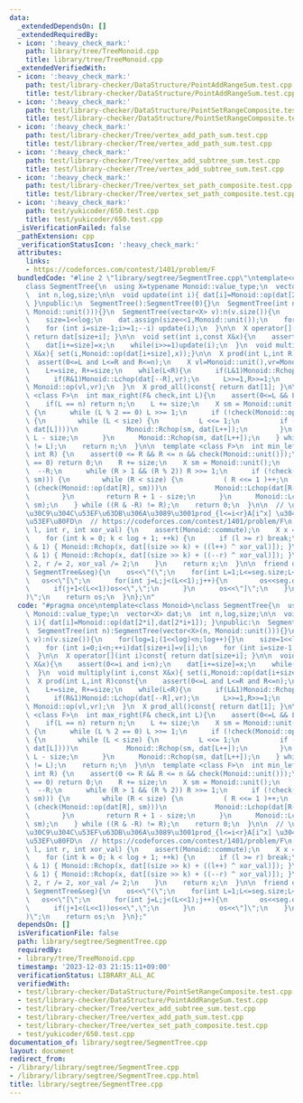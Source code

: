 ```yaml
---
data:
  _extendedDependsOn: []
  _extendedRequiredBy:
  - icon: ':heavy_check_mark:'
    path: library/tree/TreeMonoid.cpp
    title: library/tree/TreeMonoid.cpp
  _extendedVerifiedWith:
  - icon: ':heavy_check_mark:'
    path: test/library-checker/DataStructure/PointAddRangeSum.test.cpp
    title: test/library-checker/DataStructure/PointAddRangeSum.test.cpp
  - icon: ':heavy_check_mark:'
    path: test/library-checker/DataStructure/PointSetRangeComposite.test.cpp
    title: test/library-checker/DataStructure/PointSetRangeComposite.test.cpp
  - icon: ':heavy_check_mark:'
    path: test/library-checker/Tree/vertex_add_path_sum.test.cpp
    title: test/library-checker/Tree/vertex_add_path_sum.test.cpp
  - icon: ':heavy_check_mark:'
    path: test/library-checker/Tree/vertex_add_subtree_sum.test.cpp
    title: test/library-checker/Tree/vertex_add_subtree_sum.test.cpp
  - icon: ':heavy_check_mark:'
    path: test/library-checker/Tree/vertex_set_path_composite.test.cpp
    title: test/library-checker/Tree/vertex_set_path_composite.test.cpp
  - icon: ':heavy_check_mark:'
    path: test/yukicoder/650.test.cpp
    title: test/yukicoder/650.test.cpp
  _isVerificationFailed: false
  _pathExtension: cpp
  _verificationStatusIcon: ':heavy_check_mark:'
  attributes:
    links:
    - https://codeforces.com/contest/1401/problem/F
  bundledCode: "#line 2 \"library/segtree/SegmentTree.cpp\"\ntemplate<class Monoid>\n\
    class SegmentTree{\n  using X=typename Monoid::value_type;\n  vector<X> dat;\n\
    \  int n,log,size;\n\n  void update(int i){ dat[i]=Monoid::op(dat[2*i],dat[2*i+1]);\
    \ }\npublic:\n  SegmentTree():SegmentTree(0){}\n  SegmentTree(int n):SegmentTree(vector<X>(n,\
    \ Monoid::unit())){}\n  SegmentTree(vector<X> v):n(v.size()){\n    for(log=1;(1<<log)<n;log++){}\n\
    \    size=1<<log;\n    dat.assign(size<<1,Monoid::unit());\n    for (int i=0;i<n;++i)dat[size+i]=v[i];\n\
    \    for (int i=size-1;i>=1;--i) update(i);\n  }\n\n  X operator[](int i)const{\
    \ return dat[size+i]; }\n\n  void set(int i,const X&x){\n    assert(0<=i and i<n);\n\
    \    dat[i+=size]=x;\n    while(i>>=1)update(i);\n  }\n  void multiply(int i,const\
    \ X&x){ set(i,Monoid::op(dat[i+size],x));}\n\n  X prod(int L,int R)const{\n  \
    \  assert(0<=L and L<=R and R<=n);\n    X vl=Monoid::unit(),vr=Monoid::unit();\n\
    \    L+=size, R+=size;\n    while(L<R){\n      if(L&1)Monoid::Rchop(vl,dat[L++]);\n\
    \      if(R&1)Monoid::Lchop(dat[--R],vr);\n      L>>=1,R>>=1;\n    }\n    return\
    \ Monoid::op(vl,vr);\n  }\n  X prod_all()const{ return dat[1]; }\n\n  template\
    \ <class F>\n  int max_right(F& check,int L){\n    assert(0<=L && L<=n && check(Monoid::unit()));\n\
    \    if(L == n) return n;\n    L += size;\n    X sm = Monoid::unit();\n    do\
    \ {\n      while (L % 2 == 0) L >>= 1;\n      if (!check(Monoid::op(sm, dat[L])))\
    \ {\n        while (L < size) {\n          L <<= 1;\n          if (check(Monoid::op(sm,\
    \ dat[L])))\n            Monoid::Rchop(sm, dat[L++]);\n        }\n        return\
    \ L - size;\n      }\n      Monoid::Rchop(sm, dat[L++]);\n    } while ((L & -L)\
    \ != L);\n    return n;\n  }\n\n  template <class F>\n  int min_left(F& check,\
    \ int R) {\n    assert(0 <= R && R <= n && check(Monoid::unit()));\n    if (R\
    \ == 0) return 0;\n    R += size;\n    X sm = Monoid::unit();\n    do {\n    \
    \  --R;\n      while (R > 1 && (R % 2)) R >>= 1;\n      if (!check(Monoid::op(dat[R],\
    \ sm))) {\n        while (R < size) {\n          ( R <<= 1 )++;\n          if\
    \ (check(Monoid::op(dat[R], sm)))\n            Monoid::Lchop(dat[R--], sm);\n\
    \        }\n        return R + 1 - size;\n      }\n      Monoid::Lchop(dat[R],\
    \ sm);\n    } while ((R & -R) != R);\n    return 0;\n  }\n\n  // \u30E2\u30CE\u30A4\
    \u30C9\u304C\u53EF\u63DB\u306A\u3089\u3001prod_{l<=i<r}A[i^x] \u304C\u8A08\u7B97\
    \u53EF\u80FD\n  // https://codeforces.com/contest/1401/problem/F\n  X Xor_prod(int\
    \ l, int r, int xor_val) {\n    assert(Monoid::commute);\n    X x = Monoid::unit();\n\
    \    for (int k = 0; k < log + 1; ++k) {\n      if (l >= r) break;\n      if (l\
    \ & 1) { Monoid::Rchop(x, dat[(size >> k) + ((l++) ^ xor_val)]); }\n      if (r\
    \ & 1) { Monoid::Rchop(x, dat[(size >> k) + ((--r) ^ xor_val)]); }\n      l /=\
    \ 2, r /= 2, xor_val /= 2;\n    }\n    return x;\n  }\n\n  friend ostream& operator<<(ostream&os,const\
    \ SegmentTree&seg){\n    os<<\"(\";\n    for(int L=1;L<=seg.size;L<<=1){\n   \
    \   os<<\"[\";\n      for(int j=L;j<(L<<1);j++){\n        os<<seg.dat[j];\n  \
    \      if(j+1<(L<<1))os<<\",\";\n      }\n      os<<\"]\";\n    }\n    os<<\"\
    )\";\n    return os;\n  }\n};\n"
  code: "#pragma once\ntemplate<class Monoid>\nclass SegmentTree{\n  using X=typename\
    \ Monoid::value_type;\n  vector<X> dat;\n  int n,log,size;\n\n  void update(int\
    \ i){ dat[i]=Monoid::op(dat[2*i],dat[2*i+1]); }\npublic:\n  SegmentTree():SegmentTree(0){}\n\
    \  SegmentTree(int n):SegmentTree(vector<X>(n, Monoid::unit())){}\n  SegmentTree(vector<X>\
    \ v):n(v.size()){\n    for(log=1;(1<<log)<n;log++){}\n    size=1<<log;\n    dat.assign(size<<1,Monoid::unit());\n\
    \    for (int i=0;i<n;++i)dat[size+i]=v[i];\n    for (int i=size-1;i>=1;--i) update(i);\n\
    \  }\n\n  X operator[](int i)const{ return dat[size+i]; }\n\n  void set(int i,const\
    \ X&x){\n    assert(0<=i and i<n);\n    dat[i+=size]=x;\n    while(i>>=1)update(i);\n\
    \  }\n  void multiply(int i,const X&x){ set(i,Monoid::op(dat[i+size],x));}\n\n\
    \  X prod(int L,int R)const{\n    assert(0<=L and L<=R and R<=n);\n    X vl=Monoid::unit(),vr=Monoid::unit();\n\
    \    L+=size, R+=size;\n    while(L<R){\n      if(L&1)Monoid::Rchop(vl,dat[L++]);\n\
    \      if(R&1)Monoid::Lchop(dat[--R],vr);\n      L>>=1,R>>=1;\n    }\n    return\
    \ Monoid::op(vl,vr);\n  }\n  X prod_all()const{ return dat[1]; }\n\n  template\
    \ <class F>\n  int max_right(F& check,int L){\n    assert(0<=L && L<=n && check(Monoid::unit()));\n\
    \    if(L == n) return n;\n    L += size;\n    X sm = Monoid::unit();\n    do\
    \ {\n      while (L % 2 == 0) L >>= 1;\n      if (!check(Monoid::op(sm, dat[L])))\
    \ {\n        while (L < size) {\n          L <<= 1;\n          if (check(Monoid::op(sm,\
    \ dat[L])))\n            Monoid::Rchop(sm, dat[L++]);\n        }\n        return\
    \ L - size;\n      }\n      Monoid::Rchop(sm, dat[L++]);\n    } while ((L & -L)\
    \ != L);\n    return n;\n  }\n\n  template <class F>\n  int min_left(F& check,\
    \ int R) {\n    assert(0 <= R && R <= n && check(Monoid::unit()));\n    if (R\
    \ == 0) return 0;\n    R += size;\n    X sm = Monoid::unit();\n    do {\n    \
    \  --R;\n      while (R > 1 && (R % 2)) R >>= 1;\n      if (!check(Monoid::op(dat[R],\
    \ sm))) {\n        while (R < size) {\n          ( R <<= 1 )++;\n          if\
    \ (check(Monoid::op(dat[R], sm)))\n            Monoid::Lchop(dat[R--], sm);\n\
    \        }\n        return R + 1 - size;\n      }\n      Monoid::Lchop(dat[R],\
    \ sm);\n    } while ((R & -R) != R);\n    return 0;\n  }\n\n  // \u30E2\u30CE\u30A4\
    \u30C9\u304C\u53EF\u63DB\u306A\u3089\u3001prod_{l<=i<r}A[i^x] \u304C\u8A08\u7B97\
    \u53EF\u80FD\n  // https://codeforces.com/contest/1401/problem/F\n  X Xor_prod(int\
    \ l, int r, int xor_val) {\n    assert(Monoid::commute);\n    X x = Monoid::unit();\n\
    \    for (int k = 0; k < log + 1; ++k) {\n      if (l >= r) break;\n      if (l\
    \ & 1) { Monoid::Rchop(x, dat[(size >> k) + ((l++) ^ xor_val)]); }\n      if (r\
    \ & 1) { Monoid::Rchop(x, dat[(size >> k) + ((--r) ^ xor_val)]); }\n      l /=\
    \ 2, r /= 2, xor_val /= 2;\n    }\n    return x;\n  }\n\n  friend ostream& operator<<(ostream&os,const\
    \ SegmentTree&seg){\n    os<<\"(\";\n    for(int L=1;L<=seg.size;L<<=1){\n   \
    \   os<<\"[\";\n      for(int j=L;j<(L<<1);j++){\n        os<<seg.dat[j];\n  \
    \      if(j+1<(L<<1))os<<\",\";\n      }\n      os<<\"]\";\n    }\n    os<<\"\
    )\";\n    return os;\n  }\n};"
  dependsOn: []
  isVerificationFile: false
  path: library/segtree/SegmentTree.cpp
  requiredBy:
  - library/tree/TreeMonoid.cpp
  timestamp: '2023-12-03 21:15:11+09:00'
  verificationStatus: LIBRARY_ALL_AC
  verifiedWith:
  - test/library-checker/DataStructure/PointSetRangeComposite.test.cpp
  - test/library-checker/DataStructure/PointAddRangeSum.test.cpp
  - test/library-checker/Tree/vertex_add_subtree_sum.test.cpp
  - test/library-checker/Tree/vertex_add_path_sum.test.cpp
  - test/library-checker/Tree/vertex_set_path_composite.test.cpp
  - test/yukicoder/650.test.cpp
documentation_of: library/segtree/SegmentTree.cpp
layout: document
redirect_from:
- /library/library/segtree/SegmentTree.cpp
- /library/library/segtree/SegmentTree.cpp.html
title: library/segtree/SegmentTree.cpp
---
```

